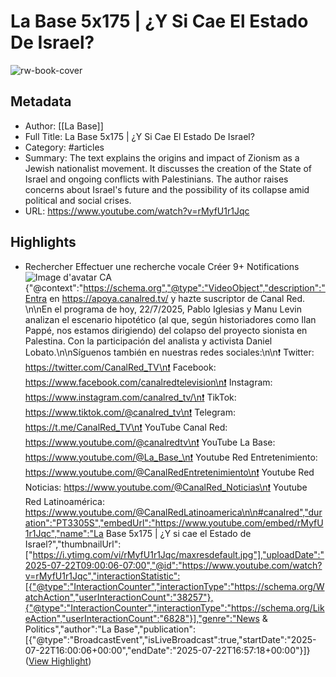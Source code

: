 # La Base 5x175 | ¿Y Si Cae El Estado De Israel?

![rw-book-cover](https://i.ytimg.com/vi/rMyfU1r1Jqc/maxresdefault.jpg?v=687fb3b2)

## Metadata
- Author: [[La Base]]
- Full Title: La Base 5x175 | ¿Y Si Cae El Estado De Israel?
- Category: #articles
- Summary: The text explains the origins and impact of Zionism as a Jewish nationalist movement. It discusses the creation of the State of Israel and ongoing conflicts with Palestinians. The author raises concerns about Israel's future and the possibility of its collapse amid political and social crises.
- URL: https://www.youtube.com/watch?v=rMyfU1r1Jqc

## Highlights
- Rechercher
  Effectuer une recherche vocale
  Créer
  9+
  Notifications
  ![Image d'avatar](https://yt3.ggpht.com/yti/ANjgQV9n5a5sP5XoX9pKcJNzlpo8eIkXTEUHMo_C2ID2OnsDZiw=s88-c-k-c0x00ffffff-no-rj)
  [](https://www.youtube.com/)CA
  {"@context":"https://schema.org","@type":"VideoObject","description":"Entra en https://apoya.canalred.tv/ y hazte suscriptor de Canal Red. \n\nEn el programa de hoy, 22/7/2025, Pablo Iglesias y Manu Levin analizan el escenario hipotético (al que, según historiadores como Ilan Pappé, nos estamos dirigiendo) del colapso del proyecto sionista en Palestina. Con la participación del analista y activista Daniel Lobato.\n\nSíguenos también en nuestras redes sociales:\n\n❗️ Twitter: https://twitter.com/CanalRed_TV\n❗️ Facebook: https://www.facebook.com/canalredtelevision\n❗️ Instagram: https://www.instagram.com/canalred_tv/\n❗️ TikTok: https://www.tiktok.com/@canalred_tv\n❗️ Telegram: https://t.me/CanalRed_TV\n❗️ YouTube Canal Red: https://www.youtube.com/@canalredtv\n❗️ YouTube La Base: https://www.youtube.com/@La_Base_\n❗️ Youtube Red Entretenimiento: https://www.youtube.com/@CanalRedEntretenimiento\n❗️ Youtube Red Noticias: https://www.youtube.com/@CanalRed_Noticias\n❗️ Youtube Red Latinoamérica: https://www.youtube.com/@CanalRedLatinoamerica\n\n#canalred","duration":"PT3305S","embedUrl":"https://www.youtube.com/embed/rMyfU1r1Jqc","name":"La Base 5x175 | ¿Y si cae el Estado de Israel?","thumbnailUrl":["https://i.ytimg.com/vi/rMyfU1r1Jqc/maxresdefault.jpg"],"uploadDate":"2025-07-22T09:00:06-07:00","@id":"https://www.youtube.com/watch?v=rMyfU1r1Jqc","interactionStatistic":[{"@type":"InteractionCounter","interactionType":"https://schema.org/WatchAction","userInteractionCount":"38257"},{"@type":"InteractionCounter","interactionType":"https://schema.org/LikeAction","userInteractionCount":"6828"}],"genre":"News & Politics","author":"La Base","publication":[{"@type":"BroadcastEvent","isLiveBroadcast":true,"startDate":"2025-07-22T16:00:06+00:00","endDate":"2025-07-22T16:57:18+00:00"}]} ([View Highlight](https://read.readwise.io/read/01k0t2sfzmfhkf53z3ga6chez7))
